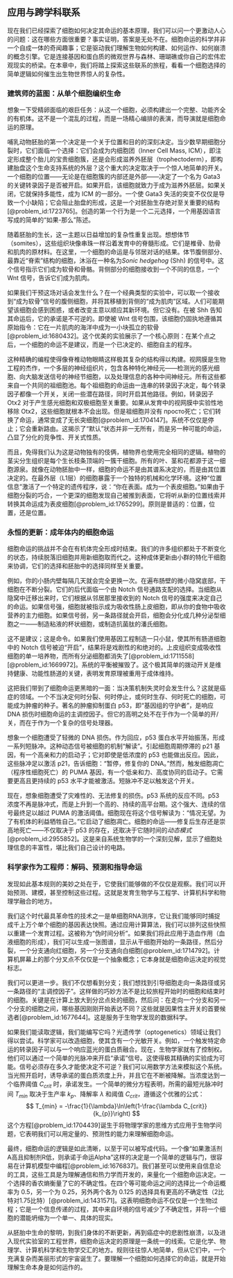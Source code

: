 ## 应用与跨学科联系

现在我们已经探索了细胞如何决定其命运的基本原理，我们可以问一个更激动人心的问题：这在哪些方面很重要？事实证明，答案是无处不在。细胞命运的科学并非一个自成一体的奇闻趣事；它是驱动我们理解生物如何构建、如何运作、如何崩溃的概念引擎。它是连接基因和蛋白质的微观世界与森林、珊瑚礁或你自己的宏伟宏观现实的桥梁。在本章中，我们将踏上探索这些联系的旅程，看看一个细胞选择的简单逻辑如何催生出生物世界惊人的复杂性。

### 建筑师的蓝图：从单个细胞编织生命

想象一下受精卵面临的艰巨任务：从这一个细胞，必须构建出一个完整、功能齐全的有机体。这不是一个混乱的过程，而是一场精心编排的表演，而导演就是细胞命运的原理。

哺乳动物胚胎的第一个决定是一个关于位置和目的的深刻决定。当少数早期细胞分裂时，它们面临一个选择：它们会成为内细胞团（Inner Cell Mass, ICM），即注定形成整个胎儿的宝贵细胞簇，还是会形成滋养外胚层（trophectoderm），即构建胎盘这个生命支持系统的外层？这个重大的决定取决于一个惊人地简单的开关。一个细胞的位置——无论是在细胞簇的内部还是外部——决定了一个名为 Gata3 的关键转录因子是否被开启。如果开启，该细胞就致力于成为滋养外胚层。如果关闭，它就保持多能性，成为 ICM 的一部分。一个使 Gata3 失活的突变不仅仅是导致一个小缺陷；它会阻止胎盘的形成，这是一个对胚胎生存绝对至关重要的结构[@problem_id:1723765]。创造的第一个行为是一个二元选择，一个用基因语言写成的简单的“如果-那么”陈述。

随着胚胎的生长，这一主题以日益增加的复杂性重复出现。想想体节（somites），这些组织块像串珠一样沿着发育中的脊髓形成。它们是椎骨、肋骨和肌肉的原材料。在这里，一个细胞的命运是与邻居对话的结果。体节腹侧部分、最靠近“脊索”结构的细胞，沐浴在一种名为*Sonic hedgehog* (Shh) 的信号中。这个信号指示它们成为软骨和骨骼。背侧部分的细胞接收到一个不同的信息，一个 Wnt 信号，告诉它们成为肌肉。

如果我们干预这场对话会发生什么？在一个经典类型的实验中，可以取一个接收到“成为软骨”信号的腹侧细胞，并将其移植到背侧的“成为肌肉”区域。人们可能期望该细胞会感到困惑，或者改变主意以顺应其新环境。但它没有。在被 Shh 告知其命运后，它的承诺是不可逆的。即使被 Wnt 信号包围，该细胞仍固执地遵循其原始指令：它在一片肌肉的海洋中成为一小块孤立的软骨[@problem_id:1680432]。这个优美的实验展示了一个核心原则：在某个点之后，一个细胞的命运不是建议，而是一个已决定的、细胞自主的程序。

这种精确的编程使得像脊椎动物眼睛这样极其复杂的结构得以构建。视网膜是生物工程的杰作，一个多层的神经组织片，包含各种特化神经元——检测光的感光细胞、向大脑发送信号的神经节细胞，以及处理信息的各种中间神经元。所有这些都来自一个共同的祖细胞池。每个祖细胞的命运由一连串的转录因子决定，每个转录因子都像一个开关，关闭一些潜在路径，同时开启其他路径。例如，转录因子 Otx2 对于产生感光细胞和双极细胞至关重要。如果从发育中的视网膜中实验性地移除 Otx2，这些细胞就根本不会出现。但是祖细胞并没有 просто死亡；它们转换了命运，通常变成了无长突细胞[@problem_id:1704147]。系统不仅仅是停止；它会重新路由。这揭示了“默认”状态并非一无所有，而是另一种可能的命运，凸显了分化的竞争性、开关式性质。

而且，免得我们认为这是动物独有的伎俩，植物界也使用完全相同的逻辑。植物的茎尖分生组织是每个生长枝条顶端的一簇干细胞。所有的叶、茎和花都源于这一细胞源泉。就像在动物胚胎中一样，细胞的命运不是由其谱系决定的，而是由其位置决定的。在最外层（L1层）的细胞暴露于一个独特的机械和化学环境。这种“位置信息”激活了一个特定的遗传程序，说：“你在表面。成为一个表皮细胞。”如果由于细胞分裂的巧合，一个更深的细胞发现自己被推到表面，它将听从新的位置线索并转换其命运成为表皮细胞[@problem_id:1765299]。原则是普适的：位置，位置，还是位置。

### 永恒的更新：成年体内的细胞命运

细胞命运的挑战并不会在有机体完全形成时结束。我们的许多组织都处于不断变化的状态，持续脱落旧细胞并用新细胞取而代之。这种成体更新由小群的特化干细胞来协调，它们的选择和胚胎中的选择同样至关重要。

例如，你的小肠内壁每隔几天就会完全更换一次。在遍布肠壁的微小隐窝底部，干细胞在不断分裂。它们的后代面临一个由 Notch 信号通路支配的选择。当细胞从隐窝中迁移出来时，它们根据从邻居那里接收到的 Notch 信号的强度来决定自己的命运。如果信号强，细胞就被指示成为吸收性肠上皮细胞，即从你的食物中吸收营养的主力细胞。如果信号弱，另一条路径就会开启，细胞会分化成几种分泌型细胞之一——制造粘液的杯状细胞，或制造抗菌肽的潘氏细胞。

这不是建议；这是命令。如果我们使用基因工程制造一只小鼠，使其所有肠道细胞中的 Notch 信号被迫“开启”，结果将是戏剧性的和绝对的。上皮组织变成吸收性细胞的单一培养物，而所有分泌细胞都消失了[@problem_id:1711558] [@problem_id:1669972]。系统的平衡被摧毁了。这个极其简单的拨动开关是维持健康、功能性肠道的关键，表明发育原理被重用于成体维持。

这把我们带到了细胞命运更黑暗的一面：当决策机制失灵时会发生什么？这就是癌症的领域。一个不当决定何时分裂、何时停止，或何时生存、何时死亡的细胞，可能成为肿瘤的种子。著名的肿瘤抑制蛋白 p53，即“基因组的守护者”，是响应 DNA 损伤时细胞命运的主调控因子。但它的高明之处不在于作为一个简单的开/关，而在于作为一个复杂的信号处理器。

想象一个细胞遭受了轻微的 DNA 损伤。作为回应，p53 蛋白水平开始振荡，形成一系列短脉冲。这种动态信号被细胞的机制“解读”。引起细胞周期停滞的 p21 基因，有一个高亲和力的启动子；它对即使是低浓度的 p53 也能做出反应。因此，这些脉冲足以激活 p21，告诉细胞：“暂停，修复你的 DNA。”然而，触发细胞凋亡（程序性细胞死亡）的 PUMA 基因，有一个低亲和力、高度协同的启动子。它需要更高且更持续的 p53 水平才能被激活。短脉冲不足以触发这个开关。

现在，想象细胞遭受了灾难性的、无法修复的损伤。p53 系统的反应不同。p53 浓度不再是脉冲式，而是上升到一个高的、持续的高平台期。这个强大、连续的信号最终足以越过 PUMA 的激活阈值。细胞现在将这个信号解读为：“情况无望。为了有机体的利益牺牲自己。”它启动了细胞凋亡。细胞的命运——修复后生存还是崇高地死亡——不仅取决于 p53 的存在，还取决于它随时间的*动态模式*[@problem_id:2955852]。这是来自系统生物学的一个深刻见解，显示了细胞处理信息的丰富性，堪比我们自己设计的电路。

### 科学家作为工程师：解码、预测和指导命运

发现如此基本规则的美妙之处在于，它使我们能够做的不仅仅是观察。我们可以开始预测、建模，甚至控制这些过程。这就是发育生物学与工程学、计算机科学和物理学融合的地方。

我们这个时代最具革命性的技术之一是单细胞RNA测序，它让我们能够同时捕捉成千上万个单个细胞的基因表达快照。通过应用计算算法，我们可以排列这些快照以重建一个发育过程。这被称为“伪时间分析”。如果我们将此应用于造血作用（血液细胞的形成），我们可以生成一张图谱，显示从干细胞开始的一条路径，然后分裂，一个分支通向红细胞，另一个分支通向白细胞[@problem_id:1714792]。计算机屏幕上的那个分叉点不仅仅是一个抽象概念；它本身就是细胞命运决定的视觉标志。

我们可以更进一步。我们不仅想看到分支；我们想找到引导细胞走向一条路径或另一条路径的“主调控因子”。这样做的巧妙方法不是比较旅程开始时的细胞和结束时的细胞。关键是在计算上放大到分岔点处的细胞，然后问：在走向一个分支和另一个分支的细胞之间，哪些基因刚刚开始表达不同？这些就是因果性主开关的首要候选者[@problem_id:1677644]。这是服务于生物学发现的数据科学。

如果我们能读取逻辑，我们能编写它吗？光遗传学（optogenetics）领域让我们得以尝试。科学家可以改造细胞，使其含有一个光敏开关。例如，一个触发特定命运的转录因子可以与一个响应蓝光的蛋白质融合。现在，生物学家就有了控制权。他们可以通过一个简单的光脉冲来开启“承诺”信号。这使得极其精确的实验成为可能。信号必须存在多久才能使决定不可逆？我们可以用数学方法来模拟这个系统。当光照开启时，诱导承诺的蛋白质浓度上升，并且它在不断被降解。当浓度达到一个临界阈值 $C_{crit}$ 时，承诺发生。一个简单的微分方程表明，所需的最短光脉冲时间 $T_{min}$ 取决于生产率 $k_p$、降解率 $\lambda$ 和阈值 $C_{crit}$，遵循这个优雅的公式：
$$ T_{min} = -\frac{1}{\lambda}\ln\left(1-\frac{\lambda C_{crit}}{k_{p}}\right) $$
这个方程[@problem_id:1704439]诞生于将物理学家的思维方式应用于生物学问题，它表明我们可以用定量的、预测性的能力来理解细胞命运。

最终，细胞命运的逻辑是如此清晰，以至于可以被写成代码。一个像“如果激活剂A高且抑制剂R低，则承诺于命运Alpha”这样的决定是一个简单的逻辑与门，很容易在计算机模型中编程[@problem_id:1676837]。我们甚至可以使用来自信息论的工具，这些工具是为理解通信和热力学而开发的，来量化一个细胞命运决定。一个选择的香农熵衡量了它的不确定性。在四个等可能命运之间的选择比一个命运概率为 $0.5$，另一个为 $0.25$，另外两个各为 $0.125$ 的选择具有更高的不确定性（2比特对1.75比特）[@problem_id:1431571]。这表明细胞命运不仅仅是一个生物过程；它是一个信息传递的过程，其中来自环境的信号减少了不确定性，并将一个细胞的潜能坍缩为一个单一、具体的现实。

从胚胎中生命的黎明，到我们身体的不断更新，再到癌症中的悲剧性崩溃，以及进入现代实验室的工程世界，细胞命运决定的原理是一条统一的线索。它是化学、物理学、计算机科学和生物学交汇的地方。规则往往惊人地简单，但从它们中，一个充满复杂而美丽形式的宇宙诞生了。要理解一个细胞如何选择它的命运，就是开始理解生命本身是如何运作的。